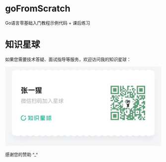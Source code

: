 # goFromScratch

Go语言零基础入门教程示例代码 + 课后练习

# 知识星球

如果您需要技术答疑、面试指导等服务，欢迎访问我的知识星球：

![](./assets/zsxq.jpg)

感谢您的赞助 ^_^
